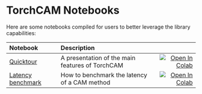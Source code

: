 # TorchCAM Notebooks

Here are some notebooks compiled for users to better leverage the library capabilities:

| Notebook     |      Description      |   |
|:----------|:-------------|------:|
| [Quicktour](https://github.com/frgfm/torchcam/blob/master/notebooks/quicktour.ipynb) | A presentation of the main features of TorchCAM | [![Open In Colab](https://colab.research.google.com/assets/colab-badge.svg)](https://colab.research.google.com/github/frgfm/torch-cam/blob/master/notebooks/quicktour.ipynb) |
| [Latency benchmark](https://github.com/frgfm/torchcam/blob/master/notebooks/latency_benchmark.ipynb) | How to benchmark the latency of a CAM method | [![Open In Colab](https://colab.research.google.com/assets/colab-badge.svg)](https://colab.research.google.com/github/frgfm/torch-cam/blob/master/notebooks/latency_benchmark.ipynb) |

### 
